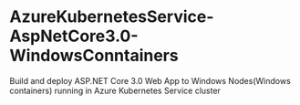 # AzureKubernetesService-AspNetCore3.0-WindowsConntainers
Build and deploy ASP.NET Core 3.0 Web App to Windows Nodes(Windows containers) running in Azure Kubernetes Service cluster
